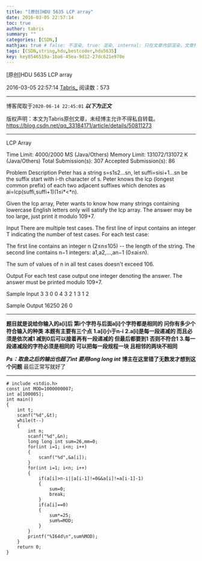 ```yaml
---
title: "[原创]HDU 5635 LCP array"
date: 2016-03-05 22:57:14
toc: true
author: tabris
summary: ""
categories: [CSDN,]
mathjax: true # false: 不渲染, true: 渲染, internal: 只在文章内部渲染，文章列表中不渲染
tags: [CSDN,string,hdu,bestcoder,hdu5635]
key: key8546519a-1ba6-45ea-9d12-27dc621e970e
---
```


[原创]HDU 5635 LCP array

2016-03-05 22:57:14  [Tabris_](https://me.csdn.net/qq_33184171) 阅读数：573

---

博客爬取于`2020-06-14 22:45:01`
***以下为正文***

版权声明：本文为Tabris原创文章，未经博主允许不得私自转载。
https://blog.csdn.net/qq_33184171/article/details/50811273

<!-- more -->

---



LCP Array

Time Limit: 4000/2000 MS (Java/Others)    Memory Limit: 131072/131072 K (Java/Others)
Total Submission(s): 307    Accepted Submission(s): 86


Problem Description
Peter has a string s=s1s2...sn, let suffi=sisi+1...sn be the suffix start with i-th character of s. Peter knows the lcp (longest common prefix) of each two adjacent suffixes which denotes as ai=lcp(suffi,suffi+1)(1≤i*<*n).

Given the lcp array, Peter wants to know how many strings containing lowercase English letters only will satisfy the lcp array. The answer may be too large, just print it modulo 109+7.


Input
There are multiple test cases. The first line of input contains an integer T indicating the number of test cases. For each test case:

The first line contains an integer n (2≤n≤105) -- the length of the string. The second line contains n−1 integers: a1,a2,...,an−1 (0≤ai≤n).

The sum of values of n in all test cases doesn't exceed 106.


Output
For each test case output one integer denoting the answer. The answer must be printed modulo 109+7.


Sample Input
3
3
0 0
4
3 2 1
3
1 2


Sample Output
16250
26
0



--------


**题目就是说给你输入的a[i]后 第i个字符与后面a[i]个字符都是相同的  问你有多少个符合输入的种类**
**本题有主要有三个点**
**1.a[i]小于n-i**
**2.a[i]是每一段递减的 而且必须是依次减1 减到0后可以接着再有一段递减的 但最后都要到1 否则不符合1**
**3.每一段递减段的字符必须是相同的**
**可以把每一段规程一块  且相邻的两块不相同**


***Ps：取鱼之后的输出也超了int  要用long long int***
**博主在这里错了无数发才想到这个问题**
最后正常写就好了

---------
```
# include <stdio.h>
const int MOD=1000000007;
int a[100005];
int main()
{
    int t;
    scanf("%d",&t);
    while(t--)
    {
        int n;
        scanf("%d",&n);
        long long int sum=26,mm=0;
        for(int i=1; i<n; i++)
        {
            scanf("%d",&a[i]);
        }
        for(int i=1; i<n; i++)
        {
            if(a[i]>n-i||a[i-1]!=0&&a[i]!=a[i-1]-1)
            {
                sum=0;
                break;
            }
            if(a[i]==0)
            {
                sum*=25;
                sum%=MOD;
            }
        }
        printf("%I64d\n",sum%MOD);
    }
    return 0;
}

```
